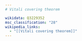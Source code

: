 ```yaml
---
# Vitali covering theorem

wikidata: Q3229352
msc_classification: "28"
wikipedia_links:
  - "[[Vitali covering theorem]]"
---
```

